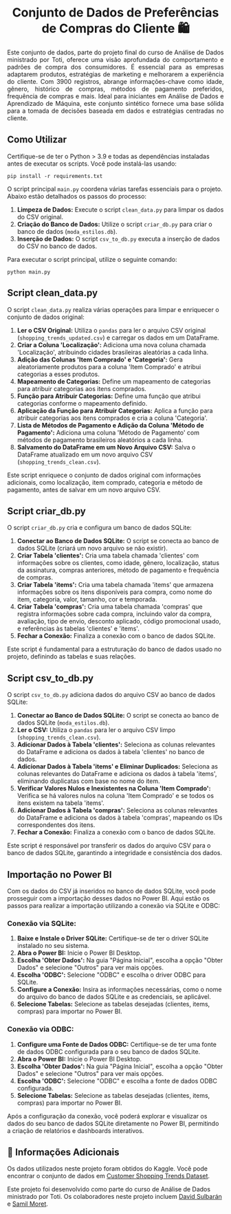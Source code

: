 <h1 align="center">Conjunto de Dados de Preferências de Compras do Cliente 🛍️</h1>

<p align="justify">
  Este conjunto de dados, parte do projeto final do curso de Análise de Dados ministrado por Toti, oferece uma visão aprofundada do comportamento e padrões de compra dos consumidores. É essencial para as empresas adaptarem produtos, estratégias de marketing e melhorarem a experiência do cliente. Com 3900 registros, abrange informações-chave como idade, gênero, histórico de compras, métodos de pagamento preferidos, frequência de compras e mais. Ideal para iniciantes em Análise de Dados e Aprendizado de Máquina, este conjunto sintético fornece uma base sólida para a tomada de decisões baseada em dados e estratégias centradas no cliente.
</p>


<h2>Como Utilizar</h2>
<p>Certifique-se de ter o Python > 3.9 e todas as dependências instaladas antes de executar os scripts. Você pode instalá-las usando:</p>

<pre>
<code>pip install -r requirements.txt</code>
</pre>

<p>O script principal <code>main.py</code> coordena várias tarefas essenciais para o projeto. Abaixo estão detalhados os passos do processo:</p>

<ol>
  <li><strong>Limpeza de Dados:</strong> Execute o script <code>clean_data.py</code> para limpar os dados do CSV original.</li>
  <li><strong>Criação do Banco de Dados:</strong> Utilize o script <code>criar_db.py</code> para criar o banco de dados (<code>moda_estilos.db</code>).</li>
  <li><strong>Inserção de Dados:</strong> O script <code>csv_to_db.py</code> executa a inserção de dados do CSV no banco de dados.</li>
</ol>

<p>Para executar o script principal, utilize o seguinte comando:</p>

<pre>
<code>python main.py</code>
</pre>

<h2>Script clean_data.py</h2>

<p>O script <code>clean_data.py</code> realiza várias operações para limpar e enriquecer o conjunto de dados original:</p>

<ol>
  <li><strong>Ler o CSV Original:</strong> Utiliza o <code>pandas</code> para ler o arquivo CSV original (<code>shopping_trends_updated.csv</code>) e carregar os dados em um DataFrame.</li>

  <li><strong>Criar a Coluna 'Localização':</strong> Adiciona uma nova coluna chamada 'Localização', atribuindo cidades brasileiras aleatórias a cada linha.</li>

  <li><strong>Adição das Colunas 'Item Comprado' e 'Categoria':</strong> Gera aleatoriamente produtos para a coluna 'Item Comprado' e atribui categorias a esses produtos.</li>

  <li><strong>Mapeamento de Categorias:</strong> Define um mapeamento de categorias para atribuir categorias aos itens comprados.</li>

  <li><strong>Função para Atribuir Categorias:</strong> Define uma função que atribui categorias conforme o mapeamento definido.</li>

  <li><strong>Aplicação da Função para Atribuir Categorias:</strong> Aplica a função para atribuir categorias aos itens comprados e cria a coluna 'Categoria'.</li>

  <li><strong>Lista de Métodos de Pagamento e Adição da Coluna 'Método de Pagamento':</strong> Adiciona uma coluna 'Método de Pagamento' com métodos de pagamento brasileiros aleatórios a cada linha.</li>

  <li><strong>Salvamento do DataFrame em um Novo Arquivo CSV:</strong> Salva o DataFrame atualizado em um novo arquivo CSV (<code>shopping_trends_clean.csv</code>).</li>
</ol>

<p>Este script enriquece o conjunto de dados original com informações adicionais, como localização, item comprado, categoria e método de pagamento, antes de salvar em um novo arquivo CSV.</p>

<h2>Script criar_db.py</h2>

<p>O script <code>criar_db.py</code> cria e configura um banco de dados SQLite:</p>

<ol>
  <li><strong>Conectar ao Banco de Dados SQLite:</strong> O script se conecta ao banco de dados SQLite (criará um novo arquivo se não existir).</li>

  <li><strong>Criar Tabela 'clientes':</strong> Cria uma tabela chamada 'clientes' com informações sobre os clientes, como idade, gênero, localização, status da assinatura, compras anteriores, método de pagamento e frequência de compras.</li>

  <li><strong>Criar Tabela 'items':</strong> Cria uma tabela chamada 'items' que armazena informações sobre os itens disponíveis para compra, como nome do item, categoria, valor, tamanho, cor e temporada.</li>

  <li><strong>Criar Tabela 'compras':</strong> Cria uma tabela chamada 'compras' que registra informações sobre cada compra, incluindo valor da compra, avaliação, tipo de envio, desconto aplicado, código promocional usado, e referências às tabelas 'clientes' e 'items'.</li>

  <li><strong>Fechar a Conexão:</strong> Finaliza a conexão com o banco de dados SQLite.</li>
</ol>

<p>Este script é fundamental para a estruturação do banco de dados usado no projeto, definindo as tabelas e suas relações.</p>

<h2>Script csv_to_db.py</h2>

<p>O script <code>csv_to_db.py</code> adiciona dados do arquivo CSV ao banco de dados SQLite:</p>

<ol>
  <li><strong>Conectar ao Banco de Dados SQLite:</strong> O script se conecta ao banco de dados SQLite (<code>moda_estilos.db</code>).</li>

  <li><strong>Ler o CSV:</strong> Utiliza o <code>pandas</code> para ler o arquivo CSV limpo (<code>shopping_trends_clean.csv</code>).</li>

  <li><strong>Adicionar Dados à Tabela 'clientes':</strong> Seleciona as colunas relevantes do DataFrame e adiciona os dados à tabela 'clientes' no banco de dados.</li>

  <li><strong>Adicionar Dados à Tabela 'items' e Eliminar Duplicados:</strong> Seleciona as colunas relevantes do DataFrame e adiciona os dados à tabela 'items', eliminando duplicatas com base no nome do item.</li>

  <li><strong>Verificar Valores Nulos e Inexistentes na Coluna 'Item Comprado':</strong> Verifica se há valores nulos na coluna 'Item Comprado' e se todos os itens existem na tabela 'items'.</li>

  <li><strong>Adicionar Dados à Tabela 'compras':</strong> Seleciona as colunas relevantes do DataFrame e adiciona os dados à tabela 'compras', mapeando os IDs correspondentes dos itens.</li>

  <li><strong>Fechar a Conexão:</strong> Finaliza a conexão com o banco de dados SQLite.</li>
</ol>

<p>Este script é responsável por transferir os dados do arquivo CSV para o banco de dados SQLite, garantindo a integridade e consistência dos dados.</p>

<h2>Importação no Power BI</h2>

<p>Com os dados do CSV já inseridos no banco de dados SQLite, você pode prosseguir com a importação desses dados no Power BI. Aqui estão os passos para realizar a importação utilizando a conexão via SQLite e ODBC:</p>

<h3>Conexão via SQLite:</h3>

<ol>
  <li><strong>Baixe e Instale o Driver SQLite:</strong> Certifique-se de ter o driver SQLite instalado no seu sistema.</li>
  
  <li><strong>Abra o Power BI:</strong> Inicie o Power BI Desktop.</li>
  
  <li><strong>Escolha 'Obter Dados':</strong> Na guia "Página Inicial", escolha a opção "Obter Dados" e selecione "Outros" para ver mais opções.</li>
  
  <li><strong>Escolha 'ODBC':</strong> Selecione "ODBC" e escolha o driver ODBC para SQLite.</li>
  
  <li><strong>Configure a Conexão:</strong> Insira as informações necessárias, como o nome do arquivo do banco de dados SQLite e as credenciais, se aplicável.</li>
  
  <li><strong>Selecione Tabelas:</strong> Selecione as tabelas desejadas (clientes, items, compras) para importar no Power BI.</li>
</ol>

<h3>Conexão via ODBC:</h3>

<ol>
  <li><strong>Configure uma Fonte de Dados ODBC:</strong> Certifique-se de ter uma fonte de dados ODBC configurada para o seu banco de dados SQLite.</li>
  
  <li><strong>Abra o Power BI:</strong> Inicie o Power BI Desktop.</li>
  
  <li><strong>Escolha 'Obter Dados':</strong> Na guia "Página Inicial", escolha a opção "Obter Dados" e selecione "Outros" para ver mais opções.</li>
  
  <li><strong>Escolha 'ODBC':</strong> Selecione "ODBC" e escolha a fonte de dados ODBC configurada.</li>
  
  <li><strong>Selecione Tabelas:</strong> Selecione as tabelas desejadas (clientes, items, compras) para importar no Power BI.</li>
</ol>

<p>Após a configuração da conexão, você poderá explorar e visualizar os dados do seu banco de dados SQLite diretamente no Power BI, permitindo a criação de relatórios e dashboards interativos.</p>


<h2> 🌟 Informações Adicionais</h2>

<p>Os dados utilizados neste projeto foram obtidos do Kaggle. Você pode encontrar o conjunto de dados em <a href="https://www.kaggle.com/datasets/iamsouravbanerjee/customer-shopping-trends-dataset" target="_blank">Customer Shopping Trends Dataset</a>.</p>

<p>Este projeto foi desenvolvido como parte do curso de Análise de Dados ministrado por Toti. Os colaboradores neste projeto incluem <a href="https://www.github.com/sulasoft" target="_blank">David Sulbarán</a> e <a href="https://github.com/samilmoret" target="_blank">Samil Moret</a>. </p>
